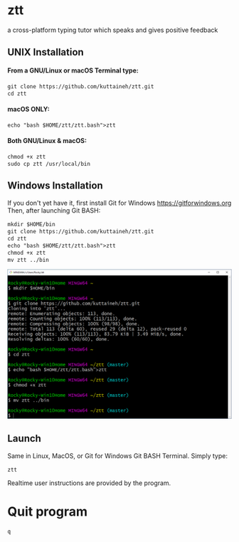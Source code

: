# ztt
a cross-platform typing tutor which speaks and gives positive feedback

## UNIX Installation

#### From a GNU/Linux or macOS Terminal type:
```
git clone https://github.com/kuttaineh/ztt.git
cd ztt
```
#### macOS ONLY:
```
echo "bash $HOME/ztt/ztt.bash">ztt
```
#### Both GNU/Linux & macOS:
```
chmod +x ztt
sudo cp ztt /usr/local/bin
```
## Windows Installation

If you don't yet have it, first install Git for Windows https://gitforwindows.org
Then, after launching Git BASH:
```
mkdir $HOME/bin
git clone https://github.com/kuttaineh/ztt.git
cd ztt
echo "bash $HOME/ztt/ztt.bash">ztt
chmod +x ztt
mv ztt ../bin
```

![Git for Windows](gitforwindows.png)

## Launch

Same in Linux, MacOS, or Git for Windows Git BASH Terminal. Simply type:
```
ztt
```
Realtime user instructions are provided by the program. 

# Quit program
```
q
```
